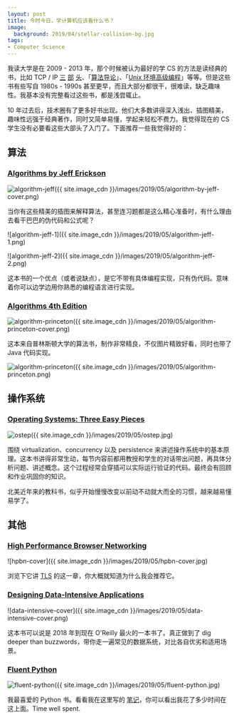 ```yaml
---
layout: post
title: 今时今日，学计算机应该看什么书？
image:
  background: 2019/04/stellar-collision-bg.jpg
tags: 
- Computer Science
---
```


我读大学是在 2009 - 2013 年，那个时候被认为最好的学 CS 的方法是读经典的书，比如 TCP / IP [三][tcp-1] [部][tcp-2] [头][tcp-3]、「[算法导论][introduction-to-algorithm]」、「[Unix 环境高级编程][apue]」等等。但是这些书有些写自 1980s - 1990s 甚至更早，而且大部分都很干，很难读，缺乏趣味性。我基本没有完整看过这些书，都是浅尝辄止。

10 年过去后，技术圈有了更多好书出现。他们大多数讲得深入浅出、插图精美，趣味性远强于经典著作，同时又简单易懂，学起来轻松不费力。我觉得现在的 CS 学生没有必要看这些大部头了入门了。下面推荐一些我觉得好的：

## 算法

### [Algorithms by Jeff Erickson][algorithm-jeff]

![algorithm-jeff]({{ site.image_cdn }}/images/2019/05/algorithm-by-jeff-cover.png)

当你有这些精美的插图来解释算法，甚至连习题都是这么精心准备时，有什么理由去看干巴巴的伪代码和公式呢？

![algorithm-jeff-1]({{ site.image_cdn }}/images/2019/05/algorithm-jeff-1.png)

![algorithm-jeff-2]({{ site.image_cdn }}/images/2019/05/algorithm-jeff-2.png)

这本书的一个优点（或者说缺点），是它不带有具体编程实现，只有伪代码。意味着你可以边学边用你熟悉的编程语言进行实现。

### [Algorithms 4th Edition][algorithm-princeton]

![algorithm-princeton]({{ site.image_cdn }}/images/2019/05/algorithm-princeton-cover.png)

这本来自普林斯顿大学的算法书，制作非常精良，不仅图片精致好看，同时也带了 Java 代码实现。

![algorithm-princeton]({{ site.image_cdn }}/images/2019/05/algorithm-princeton.png)

## 操作系统

### [Operating Systems: Three Easy Pieces][ostep]

![ostep]({{ site.image_cdn }}/images/2019/05/ostep.jpg)

围绕 virtualization、concurrency 以及 persistence 来讲述操作系统中的基本原理。这本书讲得非常生动，每节内容前都用教授和学生的对话带出问题，再具体分析问题、讲述概念。这个过程经常会穿插可以实际运行验证的代码。最终会有回顾和作业巩固你的知识。

北美近年来的教科书，似乎开始慢慢改变以前动不动就大而全的习惯，越来越易懂易学了。

## 其他

### [High Performance Browser Networking][hpbn]

![hpbn-cover]({{ site.image_cdn }}/images/2019/05/hpbn-cover.jpg)

浏览下它讲 [TLS][hpbn-tls] 的这一章，你大概就知道为什么我会推荐它。

### [Designing Data-Intensive Applications][ddia]

![data-intensive-cover]({{ site.image_cdn }}/images/2019/05/data-intensive-cover.png)

这本书可以说是 2018 年到现在 O'Reilly 最火的一本书了。真正做到了 dig deeper than buzzwords，带你走一遍常见的数据系统，对比各自优劣和适用场景。

### [Fluent Python][fluent-python]

![fluent-python]({{ site.image_cdn }}/images/2019/05/fluent-python.jpg)

我最喜爱的 Python 书。看看我在这里写的 [笔记][fluent-python-notes]，你可以看出我花了多少时间在这上面。Time well spent.

[tcp-1]: https://book.douban.com/subject/1088054/
[tcp-2]: https://book.douban.com/subject/1087767/
[tcp-3]: https://book.douban.com/subject/1058634/
[introduction-to-algorithm]: https://book.douban.com/subject/20432061/
[apue]: https://book.douban.com/subject/25900403/
[algorithm-jeff]: http://jeffe.cs.illinois.edu/teaching/algorithms/
[algorithm-princeton]: https://algs4.cs.princeton.edu/home/
[ostep]: http://pages.cs.wisc.edu/~remzi/OSTEP/
[hpbn]: https://hpbn.co/
[hpbn-tls]: https://hpbn.co/transport-layer-security-tls/
[ddia]: https://dataintensive.net/
[fluent-python]: http://shop.oreilly.com/product/0636920032519.do
[fluent-python-notes]: https://wiki.zhiheng.io/#Fluent%20Python
